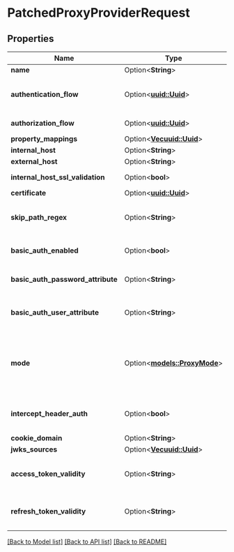 # PatchedProxyProviderRequest

## Properties

Name | Type | Description | Notes
------------ | ------------- | ------------- | -------------
**name** | Option<**String**> |  | [optional]
**authentication_flow** | Option<[**uuid::Uuid**](uuid::Uuid.md)> | Flow used for authentication when the associated application is accessed by an un-authenticated user. | [optional]
**authorization_flow** | Option<[**uuid::Uuid**](uuid::Uuid.md)> | Flow used when authorizing this provider. | [optional]
**property_mappings** | Option<[**Vec<uuid::Uuid>**](uuid::Uuid.md)> |  | [optional]
**internal_host** | Option<**String**> |  | [optional]
**external_host** | Option<**String**> |  | [optional]
**internal_host_ssl_validation** | Option<**bool**> | Validate SSL Certificates of upstream servers | [optional]
**certificate** | Option<[**uuid::Uuid**](uuid::Uuid.md)> |  | [optional]
**skip_path_regex** | Option<**String**> | Regular expressions for which authentication is not required. Each new line is interpreted as a new Regular Expression. | [optional]
**basic_auth_enabled** | Option<**bool**> | Set a custom HTTP-Basic Authentication header based on values from authentik. | [optional]
**basic_auth_password_attribute** | Option<**String**> | User/Group Attribute used for the password part of the HTTP-Basic Header. | [optional]
**basic_auth_user_attribute** | Option<**String**> | User/Group Attribute used for the user part of the HTTP-Basic Header. If not set, the user's Email address is used. | [optional]
**mode** | Option<[**models::ProxyMode**](ProxyMode.md)> | Enable support for forwardAuth in traefik and nginx auth_request. Exclusive with internal_host.  * `proxy` - Proxy * `forward_single` - Forward Single * `forward_domain` - Forward Domain | [optional]
**intercept_header_auth** | Option<**bool**> | When enabled, this provider will intercept the authorization header and authenticate requests based on its value. | [optional]
**cookie_domain** | Option<**String**> |  | [optional]
**jwks_sources** | Option<[**Vec<uuid::Uuid>**](uuid::Uuid.md)> |  | [optional]
**access_token_validity** | Option<**String**> | Tokens not valid on or after current time + this value (Format: hours=1;minutes=2;seconds=3). | [optional]
**refresh_token_validity** | Option<**String**> | Tokens not valid on or after current time + this value (Format: hours=1;minutes=2;seconds=3). | [optional]

[[Back to Model list]](../README.md#documentation-for-models) [[Back to API list]](../README.md#documentation-for-api-endpoints) [[Back to README]](../README.md)


